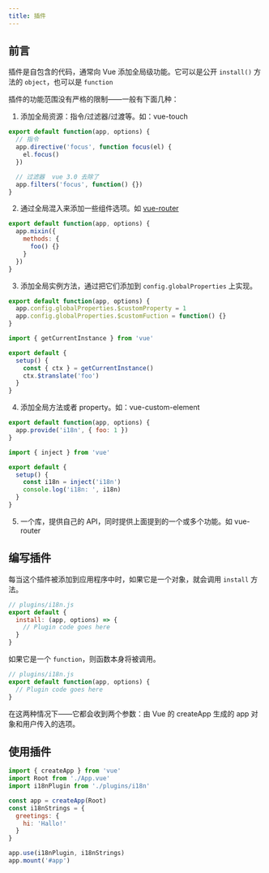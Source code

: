 ```yaml
---
title: 插件
---
```


## 前言

插件是自包含的代码，通常向 Vue 添加全局级功能。它可以是公开 `install()` 方法的 `object`，也可以是 `function`

插件的功能范围没有严格的限制——一般有下面几种：

1. 添加全局资源：指令/过滤器/过渡等。如：vue-touch

```js
export default function(app, options) {
  // 指令
  app.directive('focus', function focus(el) {
    el.focus()
  })

  // 过滤器  vue 3.0 去除了
  app.filters('focus', function() {})
}
```

2. 通过全局混入来添加一些组件选项。如 [vue-router](https://github.com/vuejs/vue-router)

```js
export default function(app, options) {
  app.mixin({
    methods: {
      foo() {}
    }
  })
}
```

3. 添加全局实例方法，通过把它们添加到 `config.globalProperties` 上实现。

```js
export default function(app, options) {
  app.config.globalProperties.$customProperty = 1
  app.config.globalProperties.$customFuction = function() {}
}
```

```js
import { getCurrentInstance } from 'vue'

export default {
  setup() {
    const { ctx } = getCurrentInstance()
    ctx.$translate('foo')
  }
}
```

4. 添加全局方法或者 property。如：vue-custom-element

```js
export default function(app, options) {
  app.provide('i18n', { foo: 1 })
}
```

```js
import { inject } from 'vue'

export default {
  setup() {
    const i18n = inject('i18n')
    console.log('i18n: ', i18n)
  }
}
```

5. 一个库，提供自己的 API，同时提供上面提到的一个或多个功能。如 vue-router

## 编写插件

每当这个插件被添加到应用程序中时，如果它是一个对象，就会调用 `install` 方法。

```js
// plugins/i18n.js
export default {
  install: (app, options) => {
    // Plugin code goes here
  }
}
```

如果它是一个 `function`，则函数本身将被调用。

```js
// plugins/i18n.js
export default function(app, options) {
  // Plugin code goes here
}
```

在这两种情况下——它都会收到两个参数：由 Vue 的 createApp 生成的 app 对象和用户传入的选项。

## 使用插件

```js
import { createApp } from 'vue'
import Root from './App.vue'
import i18nPlugin from './plugins/i18n'

const app = createApp(Root)
const i18nStrings = {
  greetings: {
    hi: 'Hallo!'
  }
}

app.use(i18nPlugin, i18nStrings)
app.mount('#app')
```
